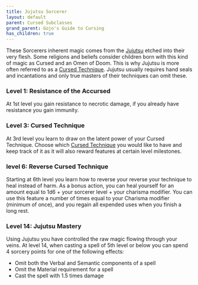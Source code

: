 ```yaml
---
title: Jujutsu Sorcerer
layout: default
parent: Cursed Subclasses
grand_parent: Gojo's Guide to Cursing
has_children: true
---
```

These Sorcerers inherent magic comes from the [Jujutsu]({{site.baseurl}}/Gojo's%20Guide%20to%20Cursing/subclasses/Cursed%20Techniques/) etched into their very flesh. Some religions and beliefs consider children born with this kind of magic as Cursed and an Omen of Doom. This is why Jujutsu is more often referred to as a [Cursed Technique]({{site.baseurl}}/Gojo's%20Guide%20to%20Cursing/subclasses/Cursed%20Techniques/). Jujutsu usually requires hand seals and incantations and only true masters of their techniques can omit these.

### Level 1: Resistance of the Accursed
At 1st level you gain resistance to necrotic damage, if you already have resistance you gain immunity.

### Level 3: Cursed Technique
At 3rd level you learn to draw on the latent power of your Cursed Technique. Choose which [Cursed Technique]({{site.baseurl}}/Gojo's%20Guide%20to%20Cursing/subclasses/Cursed%20Techniques/) you would like to have and keep track of it as it will also reward features at certain level milestones.

### level 6: Reverse Cursed Technique
Starting at 6th level you learn how to reverse your reverse your technique to heal instead of harm. As a bonus action, you can heal yourself for an amount equal to 1d6 + your sorcerer level + your charisma modifier. You can use this feature a number of times equal to your Charisma modifier (minimum of once), and you regain all expended uses when you finish a long rest.

### Level 14: Jujutsu Mastery
Using Jujutsu you have controlled the raw magic flowing through your veins. At level 14, when casting a spell of 5th level or below you can spend 4 sorcery points for one of the following effects:
- Omit both the Verbal and Semantic components of a spell
- Omit the Material requirement for a spell
- Cast the spell with 1.5 times damage